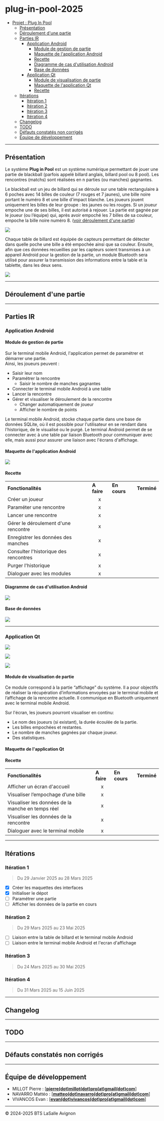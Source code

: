 # plug-in-pool-2025
- [Projet : Plug In Pool](#plug-in-pool-2025)
  - [Présentation](#présentation)
  - [Déroulement d'une partie](#déroulement-dune-partie)
  - [Parties IR](#parties-ir)
    - [Application Android](#application-android)
      - [Module de gestion de partie](#module-de-gestion-de-partie)
      - [Maquette de l'application Android](#maquette-de-lapplication-android)
      - [Recette](#recette)
      - [Diagramme de cas d'utilisation Android](#diagramme-de-cas-dutilisation-android)
      - [Base de données](#base-de-données)
    - [Application Qt](#application-qt)
      - [Module de visualisation de partie](#module-de-visualisation-de-partie)
      - [Maquette de l'application Qt](#maquette-de-lapplication-qt)
      - [Recette](#recette)
  - [Itérations](#itérations)
    - [Itération 1](#itération-1)
    - [Itération 2](#itération-2)
    - [Itération 3](#itération-3)
    - [Itération 4](#itération-4)
  - [Changelog](#changelog)
  - [TODO](#todo)
  - [Défauts constatés non corrigés](#défauts-constatés-non-corrigés)
  - [Équipe de développement](#équipe-de-développement)

---

## Présentation

Le système **Plug in Pool** est un système numérique permettant de jouer une partie
de blackball (parfois appelé billard anglais, billard pool ou 8 pool).
Les rencontres (matchs) sont réalisées en n parties (ou manches) gagnantes.

Le blackball est un jeu de billard qui se déroule sur une table rectangulaire à 6 poches avec 14 billes de couleur (7 rouges et 7 jaunes), une bille noire portant le numéro 8 et une bille d'impact blanche. Les joueurs jouent uniquement les billes de leur groupe : les jaunes ou les rouges. Si un joueur empoche une de ses billes, il est autorisé à rejouer. La partie est gagnée par le joueur (ou l’équipe) qui, après avoir empoché les 7 billes de sa couleur, empoche la bille noire numéro 8.
([voir déroulement d'une partie](#déroulement-dune-partie))

![](./images/tableDeBillard.png)

Chaque table de billard est équipée de capteurs permettant de détecter dans quelle poche une bille a été empochée ainsi que sa couleur.
Ensuite, afin que ces données recueillies par les capteurs soient transmises à un appareil Android pour la gestion de la partie, un module Bluetooth sera utilisé pour assurer la transmission des informations entre la table et la tablette, dans les deux sens.

![](./images/structureDuSysteme.png)

---

## Déroulement d'une partie



---
## Parties IR


### Application Android

#### Module de gestion de partie

Sur le terminal mobile Android, l'application permet de paramétrer et démarrer une partie.  
Ainsi, les joueurs peuvent :

- Saisir leur nom
- Paramétrer la rencontre
  - Saisir le nombre de manches gagnantes
- Connecter le terminal mobile Android à une table
- Lancer la rencontre
- Gérer et visualiser le déroulement de la rencontre
  - Changer automatiquement de joueur
  - Afficher le nombre de points

Le terminal mobile Android, stocke chaque partie dans une base de données SQLite, où il est possible pour l'utilisateur en se rendant dans l'historique, de le visualisé ou le purgé. Le terminal Android permet de se connecter avec à une table par liaison Bluetooth pour communiquer avec elle, mais aussi pour assurer une liaison avec l'écrans d'affichage.

#### Maquette de l'application Android

![](./images/androidMatch.png)

#### Recette

<table>
  <tr>
    <td style="font-weight: bold;">Fonctionalités</td>
    <td style="font-weight: bold;">A faire</td>
    <td style="font-weight: bold;">En cours</td>
    <td style="font-weight: bold;">Terminé</td>
  </tr>
  <tr>
    <td>Créer un joueur</td>
    <td style="text-align: center;">x</td>
    <td style="text-align: center;"></td>
    <td style="text-align: center;"></td>
  </tr>
  <tr>
    <td>Paraméter une rencontre</td>
    <td style="text-align: center;">x</td>
    <td style="text-align: center;"></td>
    <td style="text-align: center;"></td>
  </tr>
  <tr>
    <td>Lancer une rencontre</td>
    <td style="text-align: center;">x</td>
    <td style="text-align: center;"></td>
    <td style="text-align: center;"></td>
  </tr>
  <tr>
    <td>Gérer le déroulement d'une rencontre</td>
    <td style="text-align: center;">x</td>
    <td style="text-align: center;"></td>
    <td style="text-align: center;"></td>
  </tr>
  <tr>
    <td>Enregistrer les données des manches</td>
    <td style="text-align: center;">x</td>
    <td style="text-align: center;"></td>
    <td style="text-align: center;"></td>
  </tr>
    <tr>
    <td>Consulter l'historique des rencontres</td>
    <td style="text-align: center;">x</td>
    <td style="text-align: center;"></td>
    <td style="text-align: center;"></td>
  </tr>
    <tr>
    <td>Purger l'historique</td>
    <td style="text-align: center;">x</td>
    <td style="text-align: center;"></td>
    <td style="text-align: center;"></td>
  </tr>
    </tr>
    <tr>
    <td>Dialoguer avec les modules</td>
    <td style="text-align: center;">x</td>
    <td style="text-align: center;"></td>
    <td style="text-align: center;"></td>
  </tr>
</table>

#### Diagramme de cas d'utilisation Android

![](./images/casUtilisationAndroid.png)

#### Base de données

![](./images/bdd.jpg)

---

### Application Qt

![](./images/AccueilEcran.png)

![](./images/RencontreEcran.png.png)

![](./images/FinEcran.png.png)

#### Module de visualisation de partie

Ce module correspond à la partie “affichage” du système. Il a pour objectifs de réaliser la récupération d’informations envoyées par le terminal mobile et l’affichage de la rencontre actuelle. Il communique en Bluetooth uniquement avec le terminal mobile Android.

Sur l'écran, les joueurs pourront visualiser en continu:
- Le nom des joueurs (si existant), la durée écoulée de la partie.
- Les billes empochées et restantes.
- Le nombre de manches gagnées par chaque joueur.
- Des statistiques.

#### Maquette de l'application Qt



#### Recette

<table>
  <tr>
    <td style="font-weight: bold;">Fonctionalités</td>
    <td style="font-weight: bold;">A faire</td>
    <td style="font-weight: bold;">En cours</td>
    <td style="font-weight: bold;">Terminé</td>
  </tr>
  <tr>
    <td>Afficher un écran d'accueil</td>
    <td style="text-align: center;">x</td>
    <td style="text-align: center;"></td>
    <td style="text-align: center;"></td>
  </tr>
  <tr>
    <td>Visualiser l’empochage d’une bille</td>
    <td style="text-align: center;">x</td>
    <td style="text-align: center;"></td>
    <td style="text-align: center;"></td>
  </tr>
  <tr>
    <td>Visualiser les données de la manche en temps réel</td>
    <td style="text-align: center;">x</td>
    <td style="text-align: center;"></td>
    <td style="text-align: center;"></td>
  </tr>
  <tr>
    <td>Visualiser les données de la rencontre</td>
    <td style="text-align: center;">x</td>
    <td style="text-align: center;"></td>
    <td style="text-align: center;"></td>
  </tr>
  <tr>
    <td>Dialoguer avec le terminal mobile</td>
    <td style="text-align: center;">x</td>
    <td style="text-align: center;"></td>
    <td style="text-align: center;"></td>
  </tr>
</table>

---

## Itérations


### Itération 1

> Du 29 Janvier 2025 au 28 Mars 2025

- [x] Créer les maquettes des interfaces
- [x] Initialiser le dépot
- [ ] Paramétrer une partie
- [ ] Afficher les données de la partie en cours

### Itération 2

> Du 29 Mars 2025 au 23 Mai 2025

- [ ] Liaison entre la table de billard et le terminal mobile Android
- [ ] Liaison entre le terminal mobile Android et l'ecran d'affichage

### Itération 3

> Du 24 Mars 2025 au 30 Mai 2025

### Itération 4

> Du 31 Mars 2025 au 15 Juin 2025

---

## Changelog

---

## TODO

---

## Défauts constatés non corrigés

---

## Équipe de développement

- MILLOT Pierre : [**[pierre(dot)millot(dot)pro(at)gmail(dot)com](mailto:pierre.millot.pro@gmail.com)**]
- NAVARRO Mattéo : [**[matteo(dot)navarro(dot)pro(at)gmail(dot)com](mailto:matteo.navarro.pro@gmail.com)**]
- VIVANCOS Evan : [**[evan(dot)vivancos(dot)pro(at)gmail(dot)com](mailto:evan.vivancos.pro@gmail.com)**]

---

&copy; 2024-2025 BTS LaSalle Avignon
